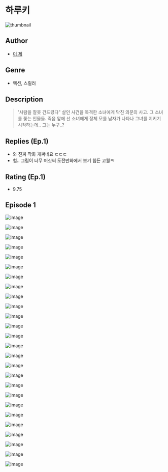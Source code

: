# 하루키
![thumbnail](https://image-comic.pstatic.net/user_contents_data/challenge_comic/2023/05/25/upload_7149575666998129713_480x623.jpeg)

## Author
- [이 제](https://comic.naver.com/artistTitle?id=367220)

## Genre
- 액션, 스릴러

## Description
> '사람을 잘못 건드렸다" 살인 사건을 목격한 소녀에게 닥친 의문의 사고. 그 소녀를 쫓는 인물들. 죽음 앞에 선 소녀에게 정체 모를 남자가 나타나 그녀를 지키기 시작하는데.. 그는 누구..?

## Replies (Ep.1)
- 와 진짜 작화 개쩌네요 ㄷㄷㄷ
- 헙.. 그림이 너무 머싯써 도전만화에서 보기 힘든 고퀄ㅋ

## Rating (Ep.1)
- 9.75

## Episode 1
![image](https://image-comic.pstatic.net/user_contents_data/challenge_comic/2023/05/25/367220/upload_7377236162957107553.jpeg)

![image](https://image-comic.pstatic.net/user_contents_data/challenge_comic/2023/05/25/367220/upload_3617905857116005477.jpeg)

![image](https://image-comic.pstatic.net/user_contents_data/challenge_comic/2023/05/25/367220/upload_3546977666822529637.jpeg)

![image](https://image-comic.pstatic.net/user_contents_data/challenge_comic/2023/05/25/367220/upload_3774637953186358371.jpeg)

![image](https://image-comic.pstatic.net/user_contents_data/challenge_comic/2023/05/25/367220/upload_4134647935859700785.jpeg)

![image](https://image-comic.pstatic.net/user_contents_data/challenge_comic/2023/05/25/367220/upload_3546638793939433009.jpeg)

![image](https://image-comic.pstatic.net/user_contents_data/challenge_comic/2023/05/25/367220/upload_7149295290663657781.jpeg)

![image](https://image-comic.pstatic.net/user_contents_data/challenge_comic/2023/05/25/367220/upload_7221913863312388198.jpeg)

![image](https://image-comic.pstatic.net/user_contents_data/challenge_comic/2023/05/25/367220/upload_7306585943872713520.jpeg)

![image](https://image-comic.pstatic.net/user_contents_data/challenge_comic/2023/05/25/367220/upload_7305458944454320688.jpeg)

![image](https://image-comic.pstatic.net/user_contents_data/challenge_comic/2023/05/25/367220/upload_7004614078273905717.jpeg)

![image](https://image-comic.pstatic.net/user_contents_data/challenge_comic/2023/05/25/367220/upload_7292230716467065905.jpeg)

![image](https://image-comic.pstatic.net/user_contents_data/challenge_comic/2023/05/25/367220/upload_7148446687532495713.jpeg)

![image](https://image-comic.pstatic.net/user_contents_data/challenge_comic/2023/05/25/367220/upload_7293687590143746617.jpeg)

![image](https://image-comic.pstatic.net/user_contents_data/challenge_comic/2023/05/25/367220/upload_7365417508963706211.jpeg)

![image](https://image-comic.pstatic.net/user_contents_data/challenge_comic/2023/05/25/367220/upload_3977859777651107174.jpeg)

![image](https://image-comic.pstatic.net/user_contents_data/challenge_comic/2023/05/25/367220/upload_4048790157525279282.jpeg)

![image](https://image-comic.pstatic.net/user_contents_data/challenge_comic/2023/05/25/367220/upload_7161912199561426742.jpeg)

![image](https://image-comic.pstatic.net/user_contents_data/challenge_comic/2023/05/25/367220/upload_3473180452119196518.jpeg)

![image](https://image-comic.pstatic.net/user_contents_data/challenge_comic/2023/05/25/367220/upload_7221014243690177846.jpeg)

![image](https://image-comic.pstatic.net/user_contents_data/challenge_comic/2023/05/25/367220/upload_3846981601455257398.jpeg)

![image](https://image-comic.pstatic.net/user_contents_data/challenge_comic/2023/05/25/367220/upload_3979270236270833973.jpeg)

![image](https://image-comic.pstatic.net/user_contents_data/challenge_comic/2023/05/25/367220/upload_3978148944095033653.jpeg)

![image](https://image-comic.pstatic.net/user_contents_data/challenge_comic/2023/05/25/367220/upload_3833234218544161592.jpeg)

![image](https://image-comic.pstatic.net/user_contents_data/challenge_comic/2023/05/25/367220/upload_7003207604548035638.jpeg)

![image](https://image-comic.pstatic.net/user_contents_data/challenge_comic/2023/05/25/367220/upload_3832955143752725560.jpeg)
